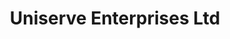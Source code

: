 ---
title: "Uniserve Enterprises Ltd"
url: /bexleyheath/uniserve-enterprises-ltd/
shop: hardware
---